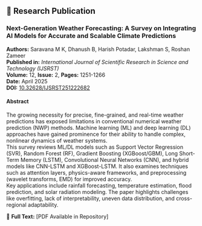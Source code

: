 ## 📄 Research Publication

### Next-Generation Weather Forecasting: A Survey on Integrating AI Models for Accurate and Scalable Climate Predictions  

**Authors:** Saravana M K, Dhanush B, Harish Potadar, Lakshman S, Roshan Zameer  
**Published in:** *International Journal of Scientific Research in Science and Technology (IJSRST)*  
**Volume:** 12, **Issue:** 2, **Pages:** 1251-1266  
**Date:** April 2025  
**DOI:** [10.32628/IJSRST251222682](https://doi.org/10.32628/IJSRST251222682)  

#### Abstract
The growing necessity for precise, fine-grained, and real-time weather predictions has exposed limitations in conventional numerical weather prediction (NWP) methods. Machine learning (ML) and deep learning (DL) approaches have gained prominence for their ability to handle complex, nonlinear dynamics of weather systems.  
This survey reviews ML/DL models such as Support Vector Regression (SVR), Random Forest (RF), Gradient Boosting (XGBoost/GBM), Long Short-Term Memory (LSTM), Convolutional Neural Networks (CNN), and hybrid models like CNN-LSTM and XGBoost-LSTM. It also examines techniques such as attention layers, physics-aware frameworks, and preprocessing (wavelet transforms, EMD) for improved accuracy.  
Key applications include rainfall forecasting, temperature estimation, flood prediction, and solar radiation modeling. The paper highlights challenges like overfitting, lack of interpretability, uneven data distribution, and cross-regional adaptability.  

📘 **Full Text:** [PDF Available in Repository]
